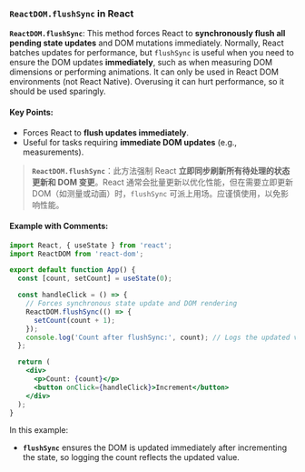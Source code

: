 ### `ReactDOM.flushSync` in React

**`ReactDOM.flushSync`**: This method forces React to **synchronously flush all pending state updates** and DOM mutations immediately. Normally, React batches updates for performance, but `flushSync` is useful when you need to ensure the DOM updates **immediately**, such as when measuring DOM dimensions or performing animations. It can only be used in React DOM environments (not React Native). Overusing it can hurt performance, so it should be used sparingly.

<audio src="..\..\mp3/__`ReactDOM.flu.mp3"></audio>

#### Key Points:
- Forces React to **flush updates immediately**.
- Useful for tasks requiring **immediate DOM updates** (e.g., measurements).

> **`ReactDOM.flushSync`**：此方法强制 React **立即同步刷新所有待处理的状态更新和 DOM 变更**。React 通常会批量更新以优化性能，但在需要立即更新 DOM（如测量或动画）时，`flushSync` 可派上用场。应谨慎使用，以免影响性能。
>
> <audio src="..\..\mp3/ReactDOM.flushS.mp3"></audio>

#### Example with Comments:

<audio src="..\..\mp3/这段代码展示了 React 1 (1).mp3"></audio>

<audio src="..\..\mp3/This code demon (4).mp3"></audio>

```jsx
import React, { useState } from 'react';
import ReactDOM from 'react-dom';

export default function App() {
  const [count, setCount] = useState(0);

  const handleClick = () => {
    // Forces synchronous state update and DOM rendering
    ReactDOM.flushSync(() => {
      setCount(count + 1);
    });
    console.log('Count after flushSync:', count); // Logs the updated value
  };

  return (
    <div>
      <p>Count: {count}</p>
      <button onClick={handleClick}>Increment</button>
    </div>
  );
}
```

In this example:
- **`flushSync`** ensures the DOM is updated immediately after incrementing the state, so logging the count reflects the updated value.